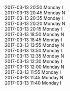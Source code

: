 2017-03-13 20:50 Monday  I  
2017-03-13 20:45 Monday  N  
2017-03-13 20:35 Monday  I  
2017-03-13 20:20 Monday  N  
2017-03-13 20:15 Monday  I  
2017-03-13 18:50 Monday  N  
2017-03-13 18:45 Monday  I  
2017-03-13 13:55 Monday  N  
2017-03-13 13:50 Monday  I  
2017-03-13 12:35 Monday  N  
2017-03-13 12:30 Monday  I  
2017-03-13 12:00 Monday  N  
2017-03-13 11:55 Monday  I  
2017-03-13 11:45 Monday  N  
2017-03-13 11:40 Monday  I  
